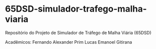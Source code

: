 # 65DSD-simulador-trafego-malha-viaria
Repositório do Projeto de Simulador de Tráfego de Malha Viária (65DSD)

Acadêmicos:
Fernando Alexander Prim
Lucas Emanoel Gitirana
